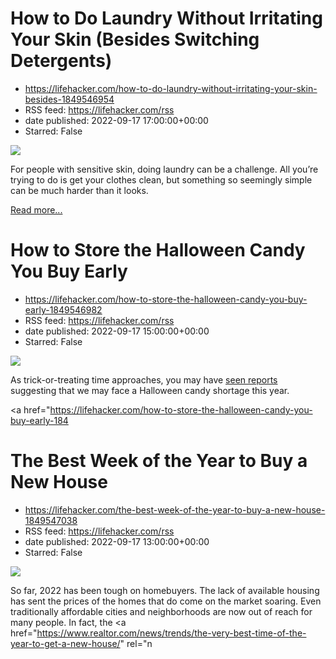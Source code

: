 # How to Do Laundry Without Irritating Your Skin (Besides Switching Detergents)
 - https://lifehacker.com/how-to-do-laundry-without-irritating-your-skin-besides-1849546954
 - RSS feed: https://lifehacker.com/rss
 - date published: 2022-09-17 17:00:00+00:00
 - Starred: False

<img src="https://i.kinja-img.com/gawker-media/image/upload/s--hbXq2sUu--/c_fit,fl_progressive,q_80,w_636/3ee70bca9361feb00a2fa995d51f061b.jpg" /><p>For people with sensitive skin, doing laundry can be a challenge. All you’re trying to do is get your clothes clean, but something so seemingly simple can be much harder than it looks.</p><p><a href="https://lifehacker.com/how-to-do-laundry-without-irritating-your-skin-besides-1849546954">Read more...</a></p>

# How to Store the Halloween Candy You Buy Early
 - https://lifehacker.com/how-to-store-the-halloween-candy-you-buy-early-1849546982
 - RSS feed: https://lifehacker.com/rss
 - date published: 2022-09-17 15:00:00+00:00
 - Starred: False

<img src="https://i.kinja-img.com/gawker-media/image/upload/s--s5Bj9ZTk--/c_fit,fl_progressive,q_80,w_636/bf40bf7fc6791b8db68478502e7782f8.jpg" /><p>As trick-or-treating time approaches, you may have <a href="https://www.washingtonpost.com/business/2022/07/28/hershey-candy-halloween/" rel="noopener noreferrer" target="_blank">seen reports</a> suggesting that we may face a Halloween candy shortage this year. </p><p><a href="https://lifehacker.com/how-to-store-the-halloween-candy-you-buy-early-184

# The Best Week of the Year to Buy a New House
 - https://lifehacker.com/the-best-week-of-the-year-to-buy-a-new-house-1849547038
 - RSS feed: https://lifehacker.com/rss
 - date published: 2022-09-17 13:00:00+00:00
 - Starred: False

<img src="https://i.kinja-img.com/gawker-media/image/upload/s---CUci-di--/c_fit,fl_progressive,q_80,w_636/c1d44db1a4618c4264af8838aa43dc71.jpg" /><p>So far, 2022 has been tough on homebuyers. The lack of available housing has sent the prices of the homes that do come on the market soaring. Even traditionally affordable cities and neighborhoods are now out of reach for many people. In fact, the <a href="https://www.realtor.com/news/trends/the-very-best-time-of-the-year-to-get-a-new-house/" rel="n
